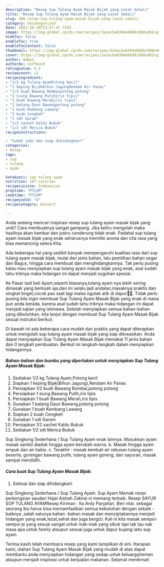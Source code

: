 ```yaml
---
description: "Resep Sup Tulang Ayam Masak Bijak yang Lezat Sekali"
title: "Resep Sup Tulang Ayam Masak Bijak yang Lezat Sekali"
slug: 486-resep-sup-tulang-ayam-masak-bijak-yang-lezat-sekali
category: Uncategorized
date: 2022-10-29T23:57:47.729Z
image: https://img-global.cpcdn.com/recipes/3a2acba6304eb0d9/680x482cq70/sup-tulang-ayam-masak-bijak-foto-resep-utama.jpg
hideToc: false
enableToc: true
enableTocContent: false
thumbnail: https://img-global.cpcdn.com/recipes/3a2acba6304eb0d9/680x482cq70/sup-tulang-ayam-masak-bijak-foto-resep-utama.jpg
cover: https://img-global.cpcdn.com/recipes/3a2acba6304eb0d9/680x482cq70/sup-tulang-ayam-masak-bijak-foto-resep-utama.jpg
author: Admin
authorAv: notfound
ratingvalue: 4.2
reviewcount: 13
recipeingredient:
- "1/2 kg Tulang AyamPotong kecil"
- "1 keping BijakBihun JagungRendam Air Panas"
- "1/2 buah Bawang Bombaipotong potong"
- "1 siung Bawang Putihiris tipis"
- "1 buah Bawang Merahiris tipis"
- "1 batang Daun Bawangpotong potong"
- "1 buah Kembang Lawang"
- "2 buah Cengkeh"
- "1 sdt Garam"
- "1/2 sachet Kaldu Bubuk"
- "1/2 sdt Merica Bubuk"
recipeinstructions:

- "Sudah jadi dan siap dihidangkan!"
categories:
- Resep
tags:
- sup
- tulang
- ayam

katakunci: sup tulang ayam 
nutrition: 167 calories
recipecuisine: Indonesian
preptime: "PT13M"
cooktime: "PT32M"
recipeyield: "4"
recipecategory: Dessert

---
```





Anda sedang mencari inspirasi resep sup tulang ayam masak bijak yang unik? Cara membuatnya sangat gampang. Jika keliru mengolah maka hasilnya akan hambar dan justru cenderung tidak enak. Padahal sup tulang ayam masak bijak yang enak seharusnya memiliki aroma dan cita rasa yang bisa memancing selera Kita.





Ada beberapa hal yang sedikit banyak mempengaruhi kualitas rasa dari sup tulang ayam masak bijak, mulai dari jenis bahan, lalu pemilihan bahan segar dan Bagus, hingga cara membuat dan menghidangkannya. Tak perlu pusing kalau mau menyiapkan sup tulang ayam masak bijak yang enak,      asal sudah tahu triknya maka hidangan ini dapat menjadi suguhan spesial.














Ke Pasar tadi beli Ayam,seperti biasanya,tulang ayam nya lebih sering dimasak yang berkuah aja,dan ini selalu jadi andalan,masaknya praktis dan singkat bnget,cocok pas saat lagi malas ngutak atik di dapur🤭🤭. Tidak perlu pusing bila ingin membuat Sup Tulang Ayam Masak Bijak yang enak di mana pun anda berada, karena asal sudah tahu triknya maka hidangan ini dapat menjadi sajian yang istimewa. Setelah menyiapkan semua bahan-bahan yang dibutuhkan, kita lanjut dengan membuat Sup Tulang Ayam Masak Bijak sesuai instruksi berikut.






Di bawah ini ada beberapa cara mudah dan praktis yang dapat diterapkan untuk mengolah sup tulang ayam masak bijak yang siap dikreasikan. Anda dapat menyiapkan Sup Tulang Ayam Masak Bijak memakai 11 jenis bahan dan 0 langkah pembuatan. Berikut ini langkah-langkah dalam menyiapkan hidangannya.

<!--inarticleads1-->

##### Bahan-bahan dan bumbu yang diperlukan untuk menyiapkan Sup Tulang Ayam Masak Bijak:

1. Sediakan 1/2 kg Tulang Ayam,Potong kecil
1. Siapkan 1 keping Bijak(Bihun Jagung),Rendam Air Panas
1. Persiapkan 1/2 buah Bawang Bombai,potong potong
1. Persiapkan 1 siung Bawang Putih,iris tipis
1. Persiapkan 1 buah Bawang Merah,iris tipis
1. Gunakan 1 batang Daun Bawang,potong potong
1. Gunakan 1 buah Kembang Lawang
1. Siapkan 2 buah Cengkeh
1. Gunakan 1 sdt Garam
1. Persiapkan 1/2 sachet Kaldu Bubuk
1. Sediakan 1/2 sdt Merica Bubuk


Sup Singkong Sederhana / Sup Tulang Ayam enak lainnya. Masukkan ayam masak sambil diaduk hingga ayam berubah warna. b. Masak hingga ayam empuk dan air habis. c. Terakhir : masak kembali air rebusan tulang ayam beserta, gorengan bawang putih, tulang ayam goreng, dan sayuran, masak sampai mendidih. 

<!--inarticleads2-->

##### Cara buat Sup Tulang Ayam Masak Bijak:


1. Selesai dan siap dihidangkan!

Sup Singkong Sederhana / Sup Tulang Ayam. Sup Ayam Mamak resipi perkongsian saudari Hajal Aishah Zakirai ni memang terbaik. Resep SAYUR SOP TULANG AYAMResep Kiriman : Ita Ardy Panjaitan. Beri nilai. sebagai seorang ibu harus bisa memamfaatkan semua kebutuhan dengan sebaik -baiknya ,salah satunya bahan -bahan masak dan menciptakannya menjadi hidangan yang enak,lezat,sehat dan juga bergizi. Kali ni kita masak sempoi-sempoi je yang sesuai sangat untuk mak-mak yang sibuk tapi tak tau nak masa apa untuk family ataupun sesuai juga untuk dapur bujang iaitu sup ayam. 

Terima kasih telah membaca resep yang kami tampilkan di sini. Harapan kami, olahan Sup Tulang Ayam Masak Bijak yang mudah di atas dapat membantu anda menyiapkan hidangan yang sedap untuk keluarga/teman ataupun menjadi inspirasi untuk berjualan makanan. Selamat menikmati
